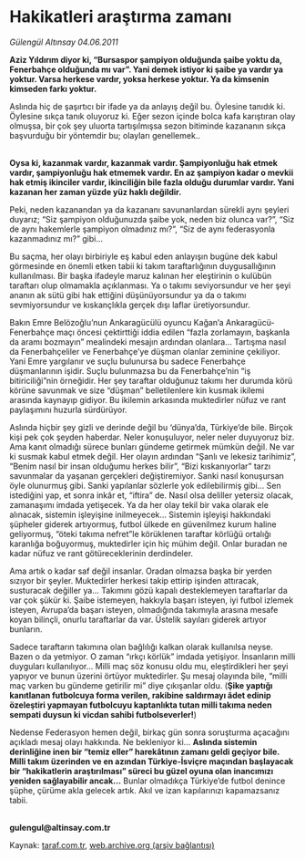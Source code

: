 # Hakikatleri araştırma zamanı

*Gülengül Altınsay 04.06.2011*

<div class="yazi"><p><b>Aziz Yıldırım diyor ki, “Bursaspor şampiyon olduğunda şaibe yoktu da, Fenerbahçe olduğunda mı var”. Yani demek istiyor ki şaibe ya vardır ya yoktur. Varsa herkese vardır, yoksa herkese yoktur. Ya da kimsenin kimseden farkı yoktur.</b></p>
<p>Aslında hiç de şaşırtıcı bir ifade ya da anlayış değil bu. Öylesine tanıdık ki. Öylesine sıkça tanık oluyoruz ki. Eğer sezon içinde bolca kafa karıştıran olay olmuşsa, bir çok şey uluorta tartışılmışsa sezon bitiminde kazananın sıkça başvurduğu bir yöntemdir bu; olayları genellemek.. </p>
<p><b><br/>Oysa ki, kazanmak vardır, kazanmak vardır. Şampiyonluğu hak etmek vardır, şampiyonluğu hak etmemek vardır. En az şampiyon kadar o mevkii hak etmiş ikinciler vardır, ikinciliğin bile fazla olduğu durumlar vardır. Yani kazanan her zaman yüzde yüz haklı değildir.</b></p>
<p>Peki, neden kazanandan ya da kazananı savunanlardan sürekli aynı şeyleri duyarız; “Siz şampiyon olduğunuzda şaibe yok, neden biz olunca var?”, “Siz de aynı hakemlerle şampiyon olmadınız mı?”, “Siz de aynı federasyonla kazanmadınız mı?” gibi...</p>
<p>Bu saçma, her olayı birbiriyle eş kabul eden anlayışın bugüne dek kabul görmesinde en önemli etken tabii ki takım taraftarlığının duygusallığının kullanılması. Bir başka ifadeyle maruz kalınan her eleştirinin o kulübün taraftarı olup olmamakla açıklanması. Ya o takımı seviyorsundur ve her şeyi ananın ak sütü gibi hak ettiğini düşünüyorsundur ya da o takımı sevmiyorsundur ve kıskançlıkla gerçek dışı laflar üretiyorsundur. </p>
<p>Bakın Emre Belözoğlu’nun Ankaragücülü oyuncu Kağan’a Ankaragücü-Fenerbahçe maçı öncesi çektirttiği iddia edilen “fazla zorlamayın, başkanla da aramı bozmayın” mealindeki mesajın ardından olanlara... Tartışma nasıl da Fenerbahçeliler ve Fenerbahçe’ye düşman olanlar zeminine çekiliyor. Yani Emre yargılanır ve suçlu bulunursa bu sadece Fenerbahçe düşmanlarının işidir. Suçlu bulunmazsa bu da Fenerbahçe’nin “iş bitiriciliği”nin örneğidir. Her şey taraftar olduğunuz takımı her durumda körü körüne savunmak ve size “düşman” belletilenlere kin kusmak ikilemi arasında kaynayıp gidiyor. Bu ikilemin arkasında muktedirler nüfuz ve rant paylaşımını huzurla sürdürüyor.</p>
<p>Aslında hiçbir şey gizli ve derinde değil bu ‘dünya’da, Türkiye’de bile. Birçok kişi pek çok şeyden haberdar. Neler konuşuluyor, neler neler duyuyoruz biz. Ama kanıt olmadığı sürece bunları gündeme getirmek mümkün değil. Ne var ki susmak kabul etmek değil. Her olayın ardından “Şanlı ve lekesiz tarihimiz”, “Benim nasıl bir insan olduğumu herkes bilir”, “Bizi kıskanıyorlar” tarzı savunmalar da yaşanan gerçekleri değiştiremiyor. Sanki nasıl konuşursan öyle olunurmuş gibi. Sanki yapılanlar sözlerle yok edilebilirmiş gibi... Sen istediğini yap, et sonra inkâr et, “iftira” de. Nasıl olsa deliller yetersiz olacak, zamanaşımı imdada yetişecek. Ya da her olay tekil bir vaka olarak ele alınacak, sistemin işleyişine inilmeyecek... Sistemin işleyişi hakkındaki şüpheler giderek artıyormuş, futbol ülkede en güvenilmez kurum haline geliyormuş, “öteki takıma nefret”le körüklenen taraftar körlüğü ortalığı karanlığa boğuyormuş, muktedirler için hiç mühim değil. Onlar buradan ne kadar nüfuz ve rant götüreceklerinin derdindeler.</p>
<p>Ama artık o kadar saf değil insanlar. Oradan olmazsa başka bir yerden sızıyor bir şeyler. Muktedirler herkesi takip ettirip işinden attıracak, susturacak değiller ya... Takımını gözü kapalı desteklemeyen taraftarlar da var çok şükür ki. Şaibe istemeyen, hakkıyla başarı isteyen, iyi futbol izlemek isteyen, Avrupa’da başarı isteyen, olmadığında takımıyla arasına mesafe koyan bilinçli, onurlu taraftarlar da var. Üstelik sayıları giderek artıyor bunların. </p>
<p>Sadece taraftarın takımına olan bağlılığı kalkan olarak kullanılsa neyse. Bazen o da yetmiyor. O zaman “ırkçı körlük” imdada yetişiyor. İnsanların milli duyguları kullanılıyor... Milli maç söz konusu oldu mu, eleştirdikleri her şeyi yapıyor ve bunun üzerini örtüyor muktedirler. Şu mesaj olayında bile, “milli maç varken bu gündeme getirilir mi” diye çıkışanlar oldu. (<b>Şike yaptığı kanıtlanan futbolcuya forma verilen, rakibine saldırmayı âdet edinip özeleştiri yapmayan futbolcuyu kaptanlıkta tutan milli takıma neden sempati duysun ki vicdan sahibi futbolseverler!</b>)</p>
<p>Nedense Federasyon hemen değil, birkaç gün sonra soruşturma açacağını açıkladı mesaj olayı hakkında. Ne bekleniyor ki... <b>Aslında sistemin derinliğine inen bir “temiz eller” harekâtının zamanı geldi geçiyor bile. Milli takım üzerinden ve en azından Türkiye-İsviçre maçından başlayacak bir “hakikatlerin araştırılması” süreci bu güzel oyuna olan inancımızı yeniden sağlayabilir ancak...</b> Bunlar olmadıkça Türkiye’de futbol denince şüphe, çürüme akla gelecek artık. Akıl ve izan kapılarınızı kapamazsanız tabii.</p>
<p><b><br/>gulengul@altinsay.com.tr</b></p>
</div>

Kaynak: [taraf.com.tr](http://www.taraf.com.tr/gulengul-altinsay/makale-hakikatleri-arastirma-zamani.htm), [web.archive.org (arşiv bağlantısı)](http://web.archive.org/web/20130624043752/http://www.taraf.com.tr/gulengul-altinsay/makale-hakikatleri-arastirma-zamani.htm)

